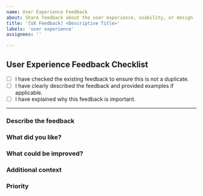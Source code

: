 ```yaml
---
name: User Experience Feedback
about: Share feedback about the user experience, usability, or design
title: '[UX Feedback] <Descriptive Title>'
labels: 'user experience'
assignees: ''

---
```


## User Experience Feedback Checklist
- [ ] I have checked the existing feedback to ensure this is not a duplicate.
- [ ] I have clearly described the feedback and provided examples if applicable.
- [ ] I have explained why this feedback is important.

---

### **Describe the feedback**
<!-- Provide a clear and concise description of your feedback. Include details about the specific feature, design, or interaction. -->

### **What did you like?**
<!-- Share what you found positive or enjoyable about the user experience. -->

### **What could be improved?**
<!-- Share what you found confusing, frustrating, or in need of improvement. -->

### **Additional context**
<!-- Add any other relevant information, screenshots, or examples to support your feedback. -->

### **Priority**
<!-- How important is this feedback? Choose one: Low, Medium, High -->